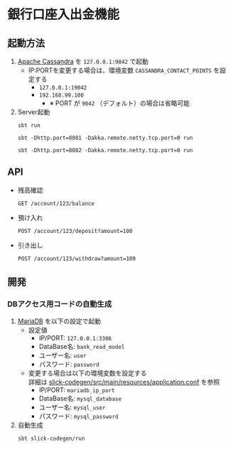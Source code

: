 # 銀行口座入出金機能

## 起動方法
1. [Apache Cassandra](https://cassandra.apache.org/) を `127.0.0.1:9042` で起動
    - IP:PORTを変更する場合は、環境変数 `CASSANDRA_CONTACT_POINTS` を設定する
        - `127.0.0.1:19042`
        - `192.168.99.100`
            - ※ PORT が `9042` （デフォルト）の場合は省略可能
1. Server起動
    ```
    sbt run
    ```
    ```
    sbt -Dhttp.port=8081 -Dakka.remote.netty.tcp.port=0 run
    ```
    ```
    sbt -Dhttp.port=8082 -Dakka.remote.netty.tcp.port=0 run
    ```

## API

- 残高確認
    ```
    GET /account/123/balance
    ```
- 預け入れ
    ```
    POST /account/123/deposit?amount=100
    ```
- 引き出し
    ```
    POST /account/123/withdraw?amount=100
    ```

## 開発
### DBアクセス用コードの自動生成
1. [MariaDB](https://mariadb.org/) を以下の設定で起動
    - 設定値
        - IP/PORT: `127.0.0.1:3306`
        - DataBase名: `bank_read_model`
        - ユーザー名: `user`
        - パスワード: `password`
    - 変更する場合は以下の環境変数を設定する  
        詳細は [slick-codegen/src/main/resources/application.conf](./slick-codegen/src/main/resources/application.conf) を参照
        - IP/PORT: `mariadb_ip_port`
        - DataBase名: `mysql_database`
        - ユーザー名: `mysql_user`
        - パスワード: `mysql_password`
1. 自動生成 
    ```
    sbt slick-codegen/run
    ```
